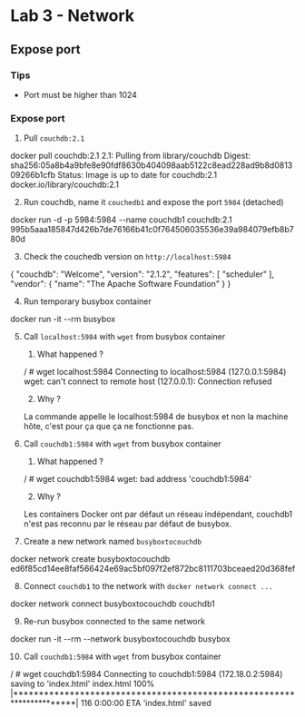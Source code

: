 # Lab 3 - Network

## Expose port

### Tips

- Port must be higher than 1024

### Expose port

1. Pull `couchdb:2.1`

docker pull couchdb:2.1
2.1: Pulling from library/couchdb
Digest: sha256:05a8b4a9bfe8e90fdf8630b404098aab5122c8ead228ad9b8d081309266b1cfb
Status: Image is up to date for couchdb:2.1
docker.io/library/couchdb:2.1

2. Run couchdb, name it `couchedb1` and expose the port `5984` (detached)

docker run -d -p 5984:5984 --name couchdb1 couchdb:2.1
995b5aaa185847d426b7de76166b41c0f764506035536e39a984079efb8b780d

3. Check the couchedb version on `http://localhost:5984`

{
  "couchdb": "Welcome",
  "version": "2.1.2",
  "features": [
    "scheduler"
  ],
  "vendor": {
    "name": "The Apache Software Foundation"
  }
}

4. Run temporary busybox container

docker run -it --rm busybox

5. Call `localhost:5984` with `wget` from busybox container
   1. What happened ?

   / # wget localhost:5984
   Connecting to localhost:5984 (127.0.0.1:5984)
   wget: can't connect to remote host (127.0.0.1): Connection refused

   2. Why ?

   La commande appelle le localhost:5984 de busybox et non la machine hôte, c'est pour ça que ça ne fonctionne pas.

6. Call `couchdb1:5984` with `wget` from busybox container
   1. What happened ?

   / # wget couchdb1:5984
   wget: bad address 'couchdb1:5984'

   2. Why ?

   Les containers Docker ont par défaut un réseau indépendant, couchdb1 n'est pas reconnu par le réseau par défaut de busybox.

7. Create a new network named `busyboxtocouchdb`

docker network create busyboxtocouchdb
ed6f85cd14ee8faf566424e69ac5bf097f2ef872bc8111703bceaed20d368fef

8. Connect `couchdb1` to the network with `docker network connect ...`

docker network connect busyboxtocouchdb couchdb1

9. Re-run busybox connected to the same network

docker run -it --rm --network busyboxtocouchdb busybox

10. Call `couchdb1:5984` with `wget` from busybox container

/ # wget couchdb1:5984
Connecting to couchdb1:5984 (172.18.0.2:5984)
saving to 'index.html'
index.html           100% |**********************************************************************|   116  0:00:00 ETA 
'index.html' saved